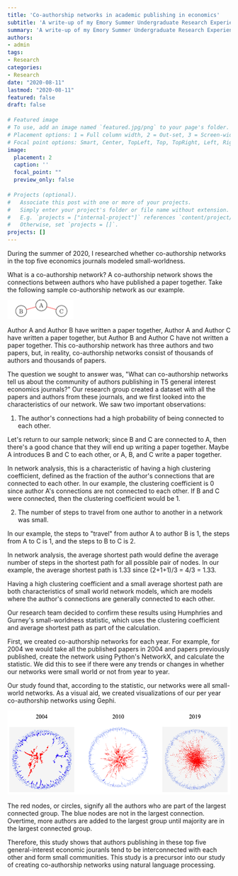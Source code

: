 ```yaml
---
title: 'Co-authorship networks in academic publishing in economics'
subtitle: 'A write-up of my Emory Summer Undergraduate Research Experience virtual symposium poster presentation'
summary: 'A write-up of my Emory Summer Undergraduate Research Experience virtual symposium poster presentation'
authors:
- admin
tags:
- Research
categories:
- Research
date: "2020-08-11"
lastmod: "2020-08-11"
featured: false
draft: false

# Featured image
# To use, add an image named `featured.jpg/png` to your page's folder.
# Placement options: 1 = Full column width, 2 = Out-set, 3 = Screen-width
# Focal point options: Smart, Center, TopLeft, Top, TopRight, Left, Right, BottomLeft, Bottom, BottomRight
image:
  placement: 2
  caption: ''
  focal_point: ""
  preview_only: false

# Projects (optional).
#   Associate this post with one or more of your projects.
#   Simply enter your project's folder or file name without extension.
#   E.g. `projects = ["internal-project"]` references `content/project/deep-learning/index.md`.
#   Otherwise, set `projects = []`.
projects: []
---
```


During the summer of 2020, I researched whether co-authorship networks in the top five economics journals modeled small-worldness.

What is a co-authorship network? A co-authorship network shows the connections between authors who have published a paper together. Take the following sample co-authorship network as our example.

![](img1.jpg)

Author A and Author B have written a paper together, Author A and Author C have written a paper together, but Author B and Author C have not written a paper together. This co-authorship network has three authors and two papers, but, in reality, co-authorship networks consist of thousands of authors and thousands of papers.

The question we sought to answer was, "What can co-authorship networks tell us about the community of authors publishing in T5 general interest economics journals?" Our research group created a dataset with all the papers and authors from these journals, and we first looked into the characteristics of our network. We saw two important observations:

1. The author's connections had a high probability of being connected to each other.

Let's return to our sample network; since B and C are connected to A, then there's a good chance that they will end up writing a paper together. Maybe A introduces B and C to each other, or A, B, and C write a paper together.

In network analysis, this is a characteristic of having a high clustering coefficient, defined as the fraction of the author's connections that are connected to each other. In our example, the clustering coefficient is 0 since author A's connections are not connected to each other. If B and C were connected, then the clustering coefficient would be 1.

2. The number of steps to travel from one author to another in a network was small.

In our example, the steps to "travel" from author A to author B is 1, the steps from A to C is 1, and the steps to B to C is 2.

In network analysis, the average shortest path would define the average number of steps in the shortest path for all possible pair of nodes. In our example, the average shortest path is 1.33 since (2+1+1)/3 = 4/3 = 1.33.

Having a high clustering coefficient and a small average shortest path are both characteristics of small world network models, which are models where the author's connections are generally connected to each other.

Our research team decided to confirm these results using Humphries and Gurney's small-worldness statistic, which uses the clustering coefficient and average shortest path as part of the calculation.

First, we created co-authorship networks for each year. For example, for 2004 we would take all the published papers in 2004 and papers previously published, create the network using Python's NetworkX, and calculate the statistic. We did this to see if there were any trends or changes in whether our networks were small world or not from year to year.

Our study found that, according to the statistic, our networks were all small-world networks. As a visual aid, we created visualizations of our per year co-authorship networks using Gephi.

![](gephi.png)

The red nodes, or circles, signify all the authors who are part of the largest connected group. The blue nodes are not in the largest connection. Overtime, more authors are added to the largest group until majority are in the largest connected group.

Therefore, this study shows that authors publishing in these top five general-interest economic jouranls tend to be interconnected with each other and form small communities. This study is a precursor into our study of creating co-authorship networks using natural language processing.
